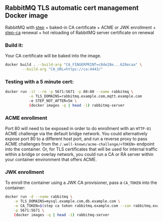## RabbitMQ TLS automatic cert management Docker image

RabbitMQ with [step](https://github.com/smallstep/cli) + baked-in CA certificate + ACME or JWK enrollment + [step-ca](https://github.com/smallstep/certificates) renewal + hot reloading of RabbitMQ server certificate on renewal

### Build it:

Your CA certificate will be baked into the image.

```bash
docker build . --build-arg "CA_FINGERPRINT=c8de28e...620ecaa" \
        --build-arg "CA_URL=https://ca:4443/"
```

### Testing with a 5 minute cert:

```bash
docker run -it --rm -p 5671:5671 -p 80:80 --name rabbitmq \
           -e TLS_DOMAINS=rabbitmq.example.com,mqtt.example.com
           -e STEP_NOT_AFTER=5m \
           (docker images -q | head -1) rabbitmq-server
```

### ACME enrollment

Port 80 will need to be exposed in order to do enrollment with an `HTTP-01` ACME challenge via the default bridge network. You could alternatively expose port 80 to a different host port, and run a reverse proxy to pass ACME challenges from the `/.well-known/acme-challenge/<TOKEN>` endpoint into the container. Or, for TLS certificates that will be used for internal traffic within a bridge or overlay network, you could run a CA or RA server within your container environment that offers ACME.

### JWK enrollment

To enroll the container using a JWK CA provisioner, pass a `CA_TOKEN` into the container:

```bash
docker run -d --name rabbitmq \
    -e TLS_DOMAINS=mysql.example.com,db.example.com \
    -e CA_TOKEN=$(step ca token rabbitmq.example.com --san rabbitmq.example.com --san mqtt.example.com) \
    -p 5671:5671 \
    (docker images -q | head -1) rabbitmq-server
```



